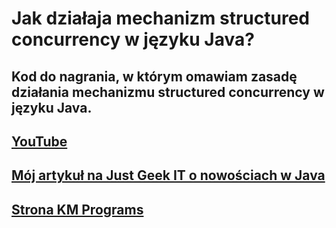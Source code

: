 # Jak działaja mechanizm structured concurrency w języku Java?
## Kod do nagrania, w którym omawiam zasadę działania mechanizmu structured concurrency w języku Java.
## [YouTube](https://youtu.be/59f4qUpu6fY) 
## [Mój artykuł na Just Geek IT o nowościach w Java](https://geek.justjoin.it/co-nowego-w-javie-jdk-20/)
## [Strona KM Programs](https://km-programs.pl/)